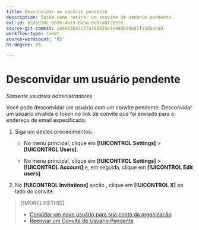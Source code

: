 ```yaml
---
title: Desconvidar um usuário pendente
description: Saiba como retirar um convite de usuário pendente.
exl-id: 62a5d50c-b836-4a15-ba5a-6eb7a0f26570
source-git-commit: 1a98b3ba7c37a768825e9e48db7d847f12daa9a0
workflow-type: tm+mt
source-wordcount: '85'
ht-degree: 0%

---
```


# Desconvidar um usuário pendente

*Somente usuários administradores*

Você pode desconvidar um usuário com um convite pendente. Desconvidar um usuário invalida o token no link de convite que foi enviado para o endereço de email especificado.

1. Siga um destes procedimentos:

   * No menu principal, clique em **[!UICONTROL Settings]** > **[!UICONTROL Users]**.

   * No menu principal, clique em **[!UICONTROL Settings]** > **[!UICONTROL Account]** e, em seguida, clique em **[!UICONTROL Edit users]**.

1. No **[!UICONTROL Invitations]** seção , clique em **[!UICONTROL X]** ao lado do convite.

>[!MORELIKETHIS]
>
>* [Convidar um novo usuário para sua conta da organização](user-invite.md)
>* [Reenviar um Convite de Usuário Pendente](user-resend-invite.md)


<!-- >* [Edit User Permissions or Delete a User](user-edit.md) -->
